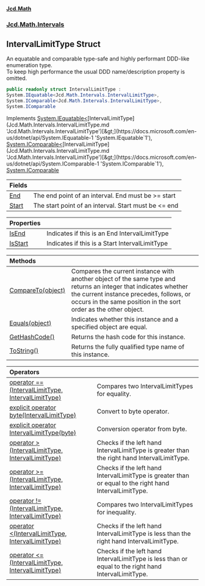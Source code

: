 #### [Jcd.Math](index.md 'index')
### [Jcd.Math.Intervals](Jcd.Math.Intervals.md 'Jcd.Math.Intervals')

## IntervalLimitType Struct

An equatable and comparable type-safe and highly performant DDD-like enumeration type.  
To keep high performance the usual DDD name/description property is omitted.

```csharp
public readonly struct IntervalLimitType :
System.IEquatable<Jcd.Math.Intervals.IntervalLimitType>,
System.IComparable<Jcd.Math.Intervals.IntervalLimitType>,
System.IComparable
```

Implements [System.IEquatable&lt;](https://docs.microsoft.com/en-us/dotnet/api/System.IEquatable-1 'System.IEquatable`1')[IntervalLimitType](Jcd.Math.Intervals.IntervalLimitType.md 'Jcd.Math.Intervals.IntervalLimitType')[&gt;](https://docs.microsoft.com/en-us/dotnet/api/System.IEquatable-1 'System.IEquatable`1'), [System.IComparable&lt;](https://docs.microsoft.com/en-us/dotnet/api/System.IComparable-1 'System.IComparable`1')[IntervalLimitType](Jcd.Math.Intervals.IntervalLimitType.md 'Jcd.Math.Intervals.IntervalLimitType')[&gt;](https://docs.microsoft.com/en-us/dotnet/api/System.IComparable-1 'System.IComparable`1'), [System.IComparable](https://docs.microsoft.com/en-us/dotnet/api/System.IComparable 'System.IComparable')

| Fields | |
| :--- | :--- |
| [End](Jcd.Math.Intervals.IntervalLimitType.End.md 'Jcd.Math.Intervals.IntervalLimitType.End') | The end point of an interval. End must be >= start |
| [Start](Jcd.Math.Intervals.IntervalLimitType.Start.md 'Jcd.Math.Intervals.IntervalLimitType.Start') | The start point of an interval. Start must be <= end |

| Properties | |
| :--- | :--- |
| [IsEnd](Jcd.Math.Intervals.IntervalLimitType.IsEnd.md 'Jcd.Math.Intervals.IntervalLimitType.IsEnd') | Indicates if this is an End IntervalLimitType |
| [IsStart](Jcd.Math.Intervals.IntervalLimitType.IsStart.md 'Jcd.Math.Intervals.IntervalLimitType.IsStart') | Indicates if this is a Start IntervalLimitType |

| Methods | |
| :--- | :--- |
| [CompareTo(object)](Jcd.Math.Intervals.IntervalLimitType.CompareTo(object).md 'Jcd.Math.Intervals.IntervalLimitType.CompareTo(object)') | Compares the current instance with another object of the same type and returns an integer that indicates whether the current instance precedes, follows, or occurs in the same position in the sort order as the other object. |
| [Equals(object)](Jcd.Math.Intervals.IntervalLimitType.Equals(object).md 'Jcd.Math.Intervals.IntervalLimitType.Equals(object)') | Indicates whether this instance and a specified object are equal. |
| [GetHashCode()](Jcd.Math.Intervals.IntervalLimitType.GetHashCode().md 'Jcd.Math.Intervals.IntervalLimitType.GetHashCode()') | Returns the hash code for this instance. |
| [ToString()](Jcd.Math.Intervals.IntervalLimitType.ToString().md 'Jcd.Math.Intervals.IntervalLimitType.ToString()') | Returns the fully qualified type name of this instance. |

| Operators | |
| :--- | :--- |
| [operator ==(IntervalLimitType, IntervalLimitType)](Jcd.Math.Intervals.IntervalLimitType.op_Equality(Jcd.Math.Intervals.IntervalLimitType,Jcd.Math.Intervals.IntervalLimitType).md 'Jcd.Math.Intervals.IntervalLimitType.op_Equality(Jcd.Math.Intervals.IntervalLimitType, Jcd.Math.Intervals.IntervalLimitType)') | Compares two IntervalLimitTypes for equality. |
| [explicit operator byte(IntervalLimitType)](Jcd.Math.Intervals.IntervalLimitType.op_Explicitbyte(Jcd.Math.Intervals.IntervalLimitType).md 'Jcd.Math.Intervals.IntervalLimitType.op_Explicit byte(Jcd.Math.Intervals.IntervalLimitType)') | Convert to byte operator. |
| [explicit operator IntervalLimitType(byte)](Jcd.Math.Intervals.IntervalLimitType.op_ExplicitJcd.Math.Intervals.IntervalLimitType(byte).md 'Jcd.Math.Intervals.IntervalLimitType.op_Explicit Jcd.Math.Intervals.IntervalLimitType(byte)') | Conversion operator from byte. |
| [operator &gt;(IntervalLimitType, IntervalLimitType)](Jcd.Math.Intervals.IntervalLimitType.op_GreaterThan(Jcd.Math.Intervals.IntervalLimitType,Jcd.Math.Intervals.IntervalLimitType).md 'Jcd.Math.Intervals.IntervalLimitType.op_GreaterThan(Jcd.Math.Intervals.IntervalLimitType, Jcd.Math.Intervals.IntervalLimitType)') | Checks if the left hand IntervalLimitType is greater than the right hand IntervalLimitType. |
| [operator &gt;=(IntervalLimitType, IntervalLimitType)](Jcd.Math.Intervals.IntervalLimitType.op_GreaterThanOrEqual(Jcd.Math.Intervals.IntervalLimitType,Jcd.Math.Intervals.IntervalLimitType).md 'Jcd.Math.Intervals.IntervalLimitType.op_GreaterThanOrEqual(Jcd.Math.Intervals.IntervalLimitType, Jcd.Math.Intervals.IntervalLimitType)') | Checks if the left hand IntervalLimitType is greater than or equal to the right hand IntervalLimitType. |
| [operator !=(IntervalLimitType, IntervalLimitType)](Jcd.Math.Intervals.IntervalLimitType.op_Inequality(Jcd.Math.Intervals.IntervalLimitType,Jcd.Math.Intervals.IntervalLimitType).md 'Jcd.Math.Intervals.IntervalLimitType.op_Inequality(Jcd.Math.Intervals.IntervalLimitType, Jcd.Math.Intervals.IntervalLimitType)') | Compares two IntervalLimitTypes for inequality. |
| [operator &lt;(IntervalLimitType, IntervalLimitType)](Jcd.Math.Intervals.IntervalLimitType.op_LessThan(Jcd.Math.Intervals.IntervalLimitType,Jcd.Math.Intervals.IntervalLimitType).md 'Jcd.Math.Intervals.IntervalLimitType.op_LessThan(Jcd.Math.Intervals.IntervalLimitType, Jcd.Math.Intervals.IntervalLimitType)') | Checks if the left hand IntervalLimitType is less than the right hand IntervalLimitType. |
| [operator &lt;=(IntervalLimitType, IntervalLimitType)](Jcd.Math.Intervals.IntervalLimitType.op_LessThanOrEqual(Jcd.Math.Intervals.IntervalLimitType,Jcd.Math.Intervals.IntervalLimitType).md 'Jcd.Math.Intervals.IntervalLimitType.op_LessThanOrEqual(Jcd.Math.Intervals.IntervalLimitType, Jcd.Math.Intervals.IntervalLimitType)') | Checks if the left hand IntervalLimitType is less than or equal to the right hand IntervalLimitType. |
